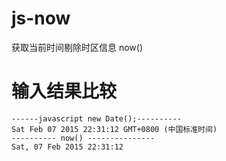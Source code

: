 # js-now
获取当前时间剔除时区信息 now()

# 输入结果比较

```
------javascript new Date();----------
Sat Feb 07 2015 22:31:12 GMT+0800 (中国标准时间)
---------- now() ---------------
Sat, 07 Feb 2015 22:31:12
```
